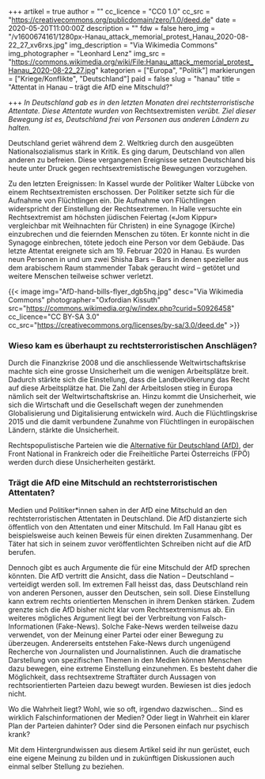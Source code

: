 +++
artikel = true
author = ""
cc_licence = "CC0 1.0"
cc_src = "https://creativecommons.org/publicdomain/zero/1.0/deed.de"
date = 2020-05-20T11:00:00Z
description = ""
fdw = false
hero_img = "/v1600674161/1280px-Hanau_attack_memorial_protest_Hanau_2020-08-22_27_xv6rxs.jpg"
img_description = "Via Wikimedia Commons"
img_photographer = "Leonhard Lenz"
img_src = "https://commons.wikimedia.org/wiki/File:Hanau_attack_memorial_protest_Hanau_2020-08-22_27.jpg"
kategorien = ["Europa", "Politik"]
markierungen = ["Kriege/Konflikte", "Deutschland"]
paid = false
slug = "hanau"
title = "Attentat in Hanau – trägt die AfD eine Mitschuld?"

+++
_In Deutschland gab es in den letzten Monaten drei rechtsterroristische Attentate. Diese Attentate wurden von_ Rechtsextremisten _verübt. Ziel dieser Bewegung ist es, Deutschland frei von Personen aus anderen Ländern zu halten._

Deutschland geriet während dem 2. Weltkrieg durch den ausgeübten Nationalsozialismus stark in Kritik. Es ging darum, Deutschland von allen anderen zu befreien. Diese vergangenen Ereignisse setzen Deutschland bis heute unter Druck gegen rechtsextremistische Bewegungen vorzugehen.

Zu den letzten Ereignissen: In Kassel wurde der Politiker Walter Lübcke von einem Rechtsextremisten erschossen. Der Politiker setzte sich für die Aufnahme von Flüchtlingen ein. Die Aufnahme von Flüchtlingen widerspricht der Einstellung der Rechtsextremen. In Halle versuchte ein Rechtsextremist am höchsten jüdischen Feiertag («Jom Kippur» vergleichbar mit Weihnachten für Christen) in eine Synagoge (Kirche) einzubrechen und die feiernden Menschen zu töten. Er konnte nicht in die Synagoge einbrechen, tötete jedoch eine Person vor dem Gebäude. Das letzte Attentat ereignete sich am 19. Februar 2020 in Hanau. Es wurden neun Personen in und um zwei Shisha Bars – Bars in denen spezieller aus dem arabischem Raum stammender Tabak geraucht wird – getötet und weitere Menschen teilweise schwer verletzt.

{{< image img="AfD-hand-bills-flyer_dgb5hq.jpg" desc="Via Wikimedia Commons" photographer="Oxfordian Kissuth" src="https://commons.wikimedia.org/w/index.php?curid=50926458" cc_licence="CC BY-SA 3.0" cc_src="https://creativecommons.org/licenses/by-sa/3.0/deed.de" >}}

### Wieso kam es überhaupt zu rechtsterroristischen Anschlägen?

Durch die Finanzkrise 2008 und die anschliessende Weltwirtschaftskrise machte sich eine grosse Unsicherheit um die wenigen Arbeitsplätze breit. Dadurch stärkte sich die Einstellung, dass die Landbevölkerung das Recht auf diese Arbeitsplätze hat. Die Zahl der Arbeitslosen stieg in Europa nämlich seit der Weltwirtschaftskrise an. Hinzu kommt die Unsicherheit, wie sich die Wirtschaft und die Gesellschaft wegen der zunehmenden Globalisierung und Digitalisierung entwickeln wird. Auch die Flüchtlingskrise 2015 und die damit verbundene Zunahme von Flüchtlingen in europäischen Ländern, stärkte die Unsicherheit.

Rechtspopulistische Parteien wie die [Alternative für Deutschland (AfD)](https://www.chinderzytig.ch/), der Front National in Frankreich oder die Freiheitliche Partei Österreichs (FPÖ) werden durch diese Unsicherheiten gestärkt.

### Trägt die AfD eine Mitschuld an rechtsterroristischen Attentaten?

Medien und Politiker*innen sahen in der AfD eine Mitschuld an den rechtsterroristischen Attentaten in Deutschland. Die AfD distanzierte sich öffentlich von den Attentaten und einer Mitschuld. Im Fall Hanau gibt es beispielsweise auch keinen Beweis für einen direkten Zusammenhang. Der Täter hat sich in seinem zuvor veröffentlichten Schreiben nicht auf die AfD berufen.

Dennoch gibt es auch Argumente die für eine Mitschuld der AfD sprechen könnten. Die AfD vertritt die Ansicht, dass die Nation – Deutschland – verteidigt werden soll. Im extremen Fall heisst das, dass Deutschland rein von anderen Personen, ausser den Deutschen, sein soll. Diese Einstellung kann extrem rechts orientierten Menschen in ihrem Denken stärken. Zudem grenzte sich die AfD bisher nicht klar vom Rechtsextremismus ab. Ein weiteres mögliches Argument liegt bei der Verbreitung von Falsch-Informationen (Fake-News). Solche Fake-News werden teilweise dazu verwendet, von der Meinung einer Partei oder einer Bewegung zu überzeugen. Andererseits entstehen Fake-News durch ungenügend Recherche von Journalisten und Journalistinnen. Auch die dramatische Darstellung von spezifischen Themen in den Medien können Menschen dazu bewegen, eine extreme Einstellung einzunehmen. Es besteht daher die Möglichkeit, dass rechtsextreme Straftäter durch Aussagen von rechtsorientierten Parteien dazu bewegt wurden. Bewiesen ist dies jedoch nicht.

Wo die Wahrheit liegt? Wohl, wie so oft, irgendwo dazwischen... Sind es wirklich Falschinformationen der Medien? Oder liegt in Wahrheit ein klarer Plan der Parteien dahinter? Oder sind die Personen einfach nur psychisch krank?​

Mit dem Hintergrundwissen aus diesem Artikel seid ihr nun gerüstet, euch eine eigene Meinung zu bilden und in zukünftigen Diskussionen auch einmal selber Stellung zu beziehen.